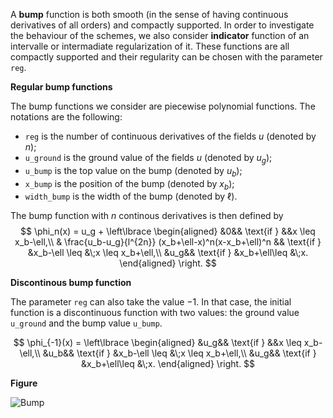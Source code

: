 A **bump** function is both smooth (in the sense of having continuous derivatives of all orders) and compactly supported.
In order to investigate the behaviour of the schemes, we also consider **indicator** function of an intervalle or intermadiate regularization of it.
These functions are all compactly supported and their regularity can be chosen with the parameter `reg`.

**Regular bump functions**

The bump functions we consider are piecewise polynomial functions.
The notations are the following:

- `reg` is the number of continuous derivatives of the fields $u$ (denoted by $n$);
- `u_ground` is the ground value of the fields $u$ (denoted by $u_g$);
- `u_bump` is the top value on the bump (denoted by $u_b$);
- `x_bump` is the position of the bump (denoted by $x_b$);
- `width_bump` is the width of the bump (denoted by $\ell$).

The bump function with $n$ continous derivatives is then defined by
$$
\phi_n(x) = u_g + \left\lbrace
\begin{aligned}
    &0&& \text{if } &&x \leq x_b-\ell,\\
    & \frac{u_b-u_g}{l^{2n}}
        (x_b+\ell-x)^n(x-x_b+\ell)^n && \text{if } &x_b-\ell \leq &\;x \leq x_b+\ell,\\
    &u_g&& \text{if } &x_b+\ell\leq &\;x.
\end{aligned}
\right.
$$

**Discontinous bump function**

The parameter `reg` can also take the value $-1$. In that case, the initial function is a discontinuous function with two values: the ground value `u_ground` and the bump value `u_bump`.

$$
\phi_{-1}(x) = \left\lbrace
\begin{aligned}
    &u_g&& \text{if } &&x \leq x_b-\ell,\\
    &u_b&& \text{if } &x_b-\ell \leq &\;x \leq x_b+\ell,\\
    &u_g&& \text{if } &x_b+\ell\leq &\;x.
\end{aligned}
\right.
$$

**Figure**

![Bump](./Dimension1/Advection/image_bump.png "The bump functions")